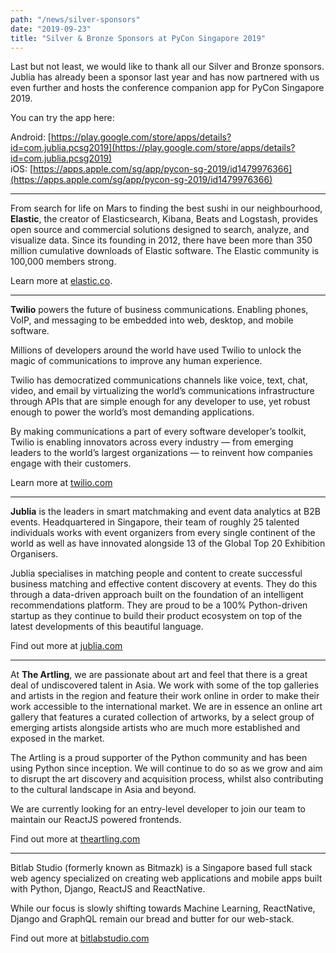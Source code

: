```yaml
---
path: "/news/silver-sponsors"
date: "2019-09-23"
title: "Silver & Bronze Sponsors at PyCon Singapore 2019"
---
```


Last but not least, we would like to thank all our Silver and Bronze sponsors.
Jublia has already been a sponsor last year and has now partnered with us even
further and hosts the conference companion app for PyCon Singapore 2019.

You can try the app here:

Android: [https://play.google.com/store/apps/details?id=com.jublia.pcsg2019](https://play.google.com/store/apps/details?id=com.jublia.pcsg2019)  
iOS: [https://apps.apple.com/sg/app/pycon-sg-2019/id1479976366](https://apps.apple.com/sg/app/pycon-sg-2019/id1479976366)

---

From search for life on Mars to finding the best sushi in our neighbourhood, **Elastic**, the creator of Elasticsearch, Kibana, Beats and Logstash, provides open source and commercial solutions designed to search, analyze, and visualize data. Since its founding in 2012, there have been more than 350 million cumulative downloads of Elastic software. The Elastic community is 100,000 members strong.

Learn more at [elastic.co](https://elastic.co).

---

**Twilio** powers the future of business communications. Enabling phones, VoIP, and messaging to be embedded into web, desktop, and mobile software.

Millions of developers around the world have used Twilio to unlock the magic of communications to improve any human experience.

Twilio has democratized communications channels like voice, text, chat, video, and email by virtualizing the world’s communications infrastructure through APIs that are simple enough for any developer to use, yet robust enough to power the world’s most demanding applications.

By making communications a part of every software developer’s toolkit, Twilio is enabling innovators across every industry — from emerging leaders to the world’s largest organizations — to reinvent how companies engage with their customers.

Learn more at [twilio.com](https://twilio.com)

---

**Jublia** is the leaders in smart matchmaking and event data analytics at B2B events. Headquartered in Singapore, their team of roughly 25 talented individuals works with event organizers from every single continent of the world as well as have innovated alongside 13 of the Global Top 20 Exhibition Organisers.

Jublia specialises in matching people and content to create successful business matching and effective content discovery at events. They do this through a data-driven approach built on the foundation of an intelligent recommendations platform. They are proud to be a 100% Python-driven startup as they continue to build their product ecosystem on top of the latest developments of this beautiful language.

Find out more at [jublia.com](https://jublia.com)

---

At **The Artling**, we are passionate about art and feel that there is a great deal of undiscovered talent in Asia. We work with some of the top galleries and artists in the region and feature their work online in order to make their work accessible to the international market. We are in essence an online art gallery that features a curated collection of artworks, by a select group of emerging artists alongside artists who are much more established and exposed in the market.

The Artling is a proud supporter of the Python community and has been using Python since inception. We will continue to do so as we grow and aim to disrupt the art discovery and acquisition process, whilst also contributing to the cultural landscape in Asia and beyond.

We are currently looking for an entry-level developer to join our team to maintain our ReactJS powered frontends.

Find out more at [theartling.com](https://theartling.com)

---

Bitlab Studio (formerly known as Bitmazk) is a Singapore based full stack web agency specialized on creating web applications and mobile apps built with Python, Django, ReactJS and ReactNative.

While our focus is slowly shifting towards Machine Learning, ReactNative, Django and GraphQL remain our bread and butter for our web-stack.

Find out more at [bitlabstudio.com](https://bitlabstudio.com)

